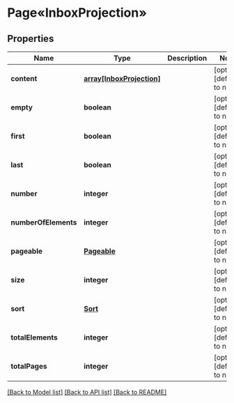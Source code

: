 # Page«InboxProjection»

## Properties
Name | Type | Description | Notes
------------ | ------------- | ------------- | -------------
**content** | [**array[InboxProjection]**](InboxProjection.md) |  | [optional] [default to null]
**empty** | **boolean** |  | [optional] [default to null]
**first** | **boolean** |  | [optional] [default to null]
**last** | **boolean** |  | [optional] [default to null]
**number** | **integer** |  | [optional] [default to null]
**numberOfElements** | **integer** |  | [optional] [default to null]
**pageable** | [**Pageable**](Pageable.md) |  | [optional] [default to null]
**size** | **integer** |  | [optional] [default to null]
**sort** | [**Sort**](Sort.md) |  | [optional] [default to null]
**totalElements** | **integer** |  | [optional] [default to null]
**totalPages** | **integer** |  | [optional] [default to null]

[[Back to Model list]](../README.md#documentation-for-models) [[Back to API list]](../README.md#documentation-for-api-endpoints) [[Back to README]](../README.md)


